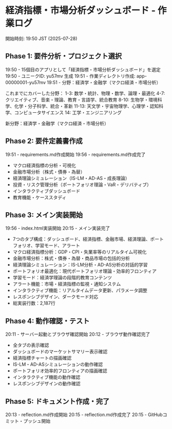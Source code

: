 # 経済指標・市場分析ダッシュボード - 作業ログ

開始時刻: 19:50 JST (2025-07-28)

## Phase 1: 要件分析・プロジェクト選択
19:50 - 15個目のアプリとして「経済指標・市場分析ダッシュボード」を選定
19:50 - ユニークID: yu57mv 生成
19:51 - 作業ディレクトリ作成: app-00000001-yu57mv
19:51 - 分野：経済学・金融学（マクロ経済・市場分析）

これまでにカバーした分野：
1-3: 数学・統計、物理・数学、論理・最適化
4-7: クリエイティブ、音楽・理論、教育・言語学、統合教育
8-10: 生物学・環境科学、化学・分子科学、統合・革新
11-13: 天文学・宇宙物理学、心理学・認知科学、コンピュータサイエンス
14: 工学・エンジニアリング

新分野：経済学・金融学（マクロ経済・市場分析）

## Phase 2: 要件定義書作成
19:51 - requirements.md作成開始
19:56 - requirements.md作成完了
  - マクロ経済指標の分析・可視化
  - 金融市場分析（株式・債券・為替）
  - 経済理論シミュレーション（IS-LM・AD-AS・成長理論）
  - 投資・リスク管理分析（ポートフォリオ理論・VaR・デリバティブ）
  - インタラクティブダッシュボード
  - 教育機能・ケーススタディ

## Phase 3: メイン実装開始
19:56 - index.html実装開始
20:15 - メイン実装完了
  - 7つのタブ構成：ダッシュボード、経済指標、金融市場、経済理論、ポートフォリオ、学習モード、アラート
  - マクロ経済指標分析：GDP・CPI・失業率等のリアルタイム可視化
  - 金融市場分析：株式・債券・為替・商品市場の包括的分析
  - 経済理論シミュレーション：IS-LM分析・AD-AS分析の対話的学習
  - ポートフォリオ最適化：現代ポートフォリオ理論・効率的フロンティア
  - 学習モード：経済学理論の段階的教育コンテンツ
  - アラート機能：市場・経済指標の監視・通知システム
  - インタラクティブ機能：リアルタイムデータ更新、パラメータ調整
  - レスポンシブデザイン、ダークモード対応
  - 総実装行数：2,187行

## Phase 4: 動作確認・テスト
20:11 - サーバー起動とブラウザ確認開始
20:12 - ブラウザ動作確認完了
  - 全タブの表示確認
  - ダッシュボードのマーケットサマリー表示確認
  - 経済指標チャートの描画確認
  - IS-LM・AD-ASシミュレーションの動作確認
  - ポートフォリオ効率的フロンティアの描画確認
  - インタラクティブ機能の動作確認
  - レスポンシブデザインの動作確認

## Phase 5: ドキュメント作成・完了
20:13 - reflection.md作成開始
20:15 - reflection.md作成完了
20:15 - GitHubコミット・プッシュ開始